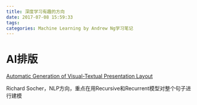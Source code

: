 ```yaml
---
title: 深度学习有趣的方向
date: 2017-07-08 15:59:33
tags:
categories: Machine Learning by Andrew Ng学习笔记
---
```


# AI排版
[Automatic Generation of Visual-Textual Presentation Layout](http://dl.acm.org/citation.cfm?id=2818709)


Richard Socher，NLP方向，重点在用Recursive和Recurrent模型对整个句子进行建模

